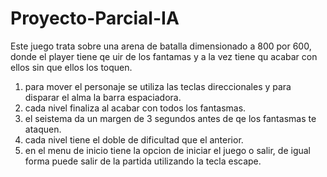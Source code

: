 # Proyecto-Parcial-IA
Este juego trata sobre una arena de batalla dimensionado a 800 por 600, donde el player tiene qe uir de los fantamas y a la vez tiene qu acabar con ellos sin que ellos los toquen.
1. para mover el personaje se utiliza las teclas direccionales y para disparar el alma la barra espaciadora.
2. cada nivel finaliza al acabar con todos los fantasmas.
3. el seistema da un margen de 3 segundos antes de qe los fantasmas te ataquen.
4. cada nivel tiene el doble de dificultad que el anterior.
5. en el menu de inicio tiene la opcion de iniciar el juego o salir, de igual forma puede salir de la partida utilizando la tecla escape.
